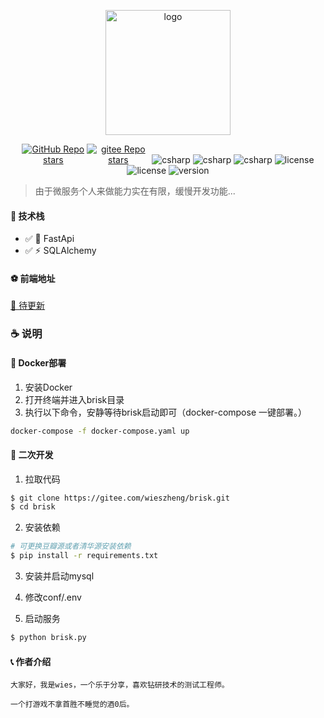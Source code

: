 <p align="center"><img width="200" src="https://gitee.com/wieszheng/brisk/raw/master/static/favicon.png" alt="logo"></p>


<p align="center">
  <a href="https://github.com/wieszheng/wonder" class="link github-link" target="_blank"><img style="max-width: 100px;" alt="GitHub Repo stars" src="https://img.shields.io/github/stars/wieszheng/wonder?style=social"></a>
  <a href="https://gitee.com/wieszheng/brisk" class="link gitee-link" target="_blank"><img style="max-width: 100px;" alt="gitee Repo stars" src="https://gitee.com/wieszheng/brisk/badge/star.svg"></a>
  <img alt="csharp" src="https://img.shields.io/badge/Python-3.8+-blue">
  <img alt="csharp" src="https://img.shields.io/badge/FastApi-0.110.0-red">
  <img alt="csharp" src="https://img.shields.io/badge/SQLAlchemy-2.0.27-green">
  <img alt="license" src="https://img.shields.io/badge/pydantic-2.6.3-yellow">
  <img alt="license" src="https://img.shields.io/badge/license-MIT-purple">
  <img alt="version" src="https://img.shields.io/badge/version-1.0.0-brightgreen">
</p>

> 由于微服务个人来做能力实在有限，缓慢开发功能...

#### 🎉 技术栈

- ✅ 🎨 FastApi
- ✅ ⚡️ SQLAlchemy

#### ⚽ 前端地址

  [🎁 待更新]()


### ☕ 说明


#### 🎃 Docker部署

1. 安装Docker
2. 打开终端并进入brisk目录
3. 执行以下命令，安静等待brisk启动即可（docker-compose 一键部署。）


```bash
docker-compose -f docker-compose.yaml up
```

#### 🎉 二次开发

1. 拉取代码

```bash
$ git clone https://gitee.com/wieszheng/brisk.git
$ cd brisk
```

2. 安装依赖

```bash
# 可更换豆瓣源或者清华源安装依赖
$ pip install -r requirements.txt
```

3. 安装并启动mysql


4. 修改conf/.env


5. 启动服务

```bash
$ python brisk.py
```



#### 📞 作者介绍

    大家好，我是wies，一个乐于分享，喜欢钻研技术的测试工程师。

    一个打游戏不拿首胜不睡觉的酒0后。


